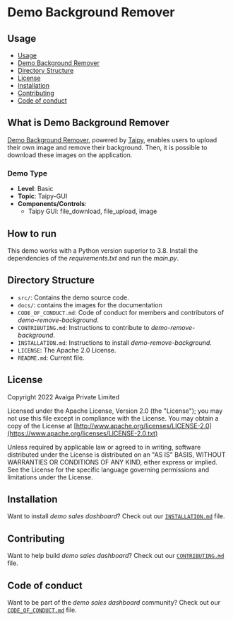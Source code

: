 # Demo Background Remover

## Usage
- [Usage](#usage)
- [Demo Background Remover](#what-is-demo-remove-background)
- [Directory Structure](#directory-structure)
- [License](#license)
- [Installation](#installation)
- [Contributing](#contributing)
- [Code of conduct](#code-of-conduct)


## What is Demo Background Remover

[Demo Background Remover](https://github.com/Avaiga/demo-remove-background), powered by [Taipy](https://taipy.io/), enables users to upload their own image and remove their background. Then, it is possible to download these images on the application.




### Demo Type
- **Level**: Basic
- **Topic**: Taipy-GUI
- **Components/Controls**: 
  - Taipy GUI: file_download, file_upload, image

## How to run

This demo works with a Python version superior to 3.8. Install the dependencies of the *requirements.txt* and run the *main.py*.


## Directory Structure


- `src/`: Contains the demo source code.
- `docs/`: contains the images for the documentation
- `CODE_OF_CONDUCT.md`: Code of conduct for members and contributors of _demo-remove-background_.
- `CONTRIBUTING.md`: Instructions to contribute to _demo-remove-background_.
- `INSTALLATION.md`: Instructions to install _demo-remove-background_.
- `LICENSE`: The Apache 2.0 License.
- `README.md`: Current file.

## License
Copyright 2022 Avaiga Private Limited

Licensed under the Apache License, Version 2.0 (the "License"); you may not use this file except in compliance with
the License. You may obtain a copy of the License at
[http://www.apache.org/licenses/LICENSE-2.0](https://www.apache.org/licenses/LICENSE-2.0.txt)

Unless required by applicable law or agreed to in writing, software distributed under the License is distributed on
an "AS IS" BASIS, WITHOUT WARRANTIES OR CONDITIONS OF ANY KIND, either express or implied. See the License for the
specific language governing permissions and limitations under the License.

## Installation

Want to install _demo sales dashboard_? Check out our [`INSTALLATION.md`](INSTALLATION.md) file.

## Contributing

Want to help build _demo sales dashboard_? Check out our [`CONTRIBUTING.md`](CONTRIBUTING.md) file.

## Code of conduct

Want to be part of the _demo sales dashboard_ community? Check out our [`CODE_OF_CONDUCT.md`](CODE_OF_CONDUCT.md) file.
